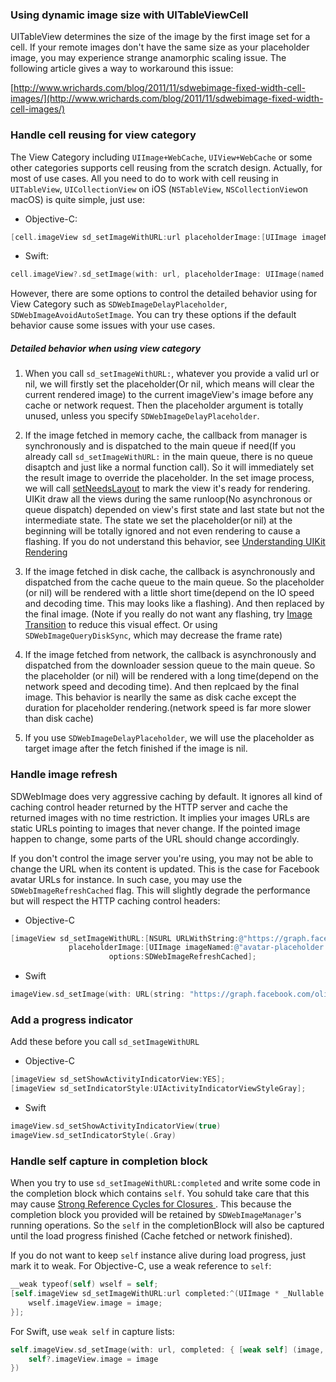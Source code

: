 ### Using dynamic image size with UITableViewCell

UITableView determines the size of the image by the first image set for a cell. If your remote images
don't have the same size as your placeholder image, you may experience strange anamorphic scaling issue.
The following article gives a way to workaround this issue:

[http://www.wrichards.com/blog/2011/11/sdwebimage-fixed-width-cell-images/](http://www.wrichards.com/blog/2011/11/sdwebimage-fixed-width-cell-images/)

### Handle cell reusing for view category

The View Category including `UIImage+WebCache`, `UIView+WebCache` or some other categories supports cell reusing from the scratch design. Actually, for most of use cases. All you need to do to work with cell reusing in `UITableView`, `UICollectionView` on iOS (`NSTableView`, `NSCollectionView`on macOS) is quite simple, just use:

* Objective-C:

```objective-c
[cell.imageView sd_setImageWithURL:url placeholderImage:[UIImage imageNamed:@"placeholder"]];
```

* Swift:

```swift
cell.imageView?.sd_setImage(with: url, placeholderImage: UIImage(named: “placeholder"))
```

However, there are some options to control the detailed behavior using for View Category such as `SDWebImageDelayPlaceholder`, `SDWebImageAvoidAutoSetImage`. You can try these options if the default behavior cause some issues with your use cases.

##### Detailed behavior when using view category

1. When you call `sd_setImageWithURL:`, whatever you provide a valid url or nil, we will firstly set the placeholder(Or nil, which means will clear the current rendered image) to the current imageView's image before any cache or network request. Then the placeholder argument is totally unused, unless you specify `SDWebImageDelayPlaceholder`.

2. If the image fetched in memory cache, the callback from manager is synchronously and is dispatched to the main queue if need(If you already call `sd_setImageWithURL:` in the main queue, there is no queue disaptch and just like a normal function call). So it will immediately set the result image to override the placeholder. In the set image process, we will call [setNeedsLayout](https://developer.apple.com/documentation/uikit/uiview/1622601-setneedslayout) to mark the view it's ready for rendering. UIKit draw all the views during the same runloop(No asynchronous or queue dispatch) depended on view's first state and last state but not the intermediate state. The state we set the placeholder(or nil) at the beginning will be totally ignored and not even rendering to cause a flashing. If you do not understand this behavior, see [Understanding UIKit Rendering](https://developer.apple.com/videos/play/wwdc2011/121/)

3. If the image fetched in disk cache, the callback is asynchronously and dispatched from the cache queue to the main queue. So the placeholder (or nil) will be rendered with a little short time(depend on the IO speed and decoding time. This may looks like a flashing). And then replaced by the final image. (Note if you really do not want any flashing, try [Image Transition](https://github.com/rs/SDWebImage/wiki/Advanced-Usage#image-transition-430) to reduce this visual effect. Or using `SDWebImageQueryDiskSync`, which may decrease the frame rate)

4. If the image fetched from network, the callback is asynchronously and dispatched from the downloader session queue to the main queue. So the placeholder (or nil) will be rendered with a long time(depend on the network speed and decoding time). And then replcaed by the final image. This behavior is nearlly the same as disk cache except the duration for placeholder rendering.(network speed is far more slower than disk cache)

5. If you use `SDWebImageDelayPlaceholder`, we will use the placeholder as target image after the fetch finished if the image is nil.


### Handle image refresh

SDWebImage does very aggressive caching by default. It ignores all kind of caching control header returned by the HTTP server and cache the returned images with no time restriction. It implies your images URLs are static URLs pointing to images that never change. If the pointed image happen to change, some parts of the URL should change accordingly.

If you don't control the image server you're using, you may not be able to change the URL when its content is updated. This is the case for Facebook avatar URLs for instance. In such case, you may use the `SDWebImageRefreshCached` flag. This will slightly degrade the performance but will respect the HTTP caching control headers:

* Objective-C

``` objective-c
[imageView sd_setImageWithURL:[NSURL URLWithString:@"https://graph.facebook.com/olivier.poitrey/picture"]
             placeholderImage:[UIImage imageNamed:@"avatar-placeholder.png"]
                      options:SDWebImageRefreshCached];
```

* Swift

```swift
imageView.sd_setImage(with: URL(string: "https://graph.facebook.com/olivier.poitrey/picture"), placeholderImage: UIImage(named: "avatar-placeholder.png"), options: .refreshCached)
```

### Add a progress indicator

Add these before you call ```sd_setImageWithURL```

* Objective-C

``` objective-c
[imageView sd_setShowActivityIndicatorView:YES];
[imageView sd_setIndicatorStyle:UIActivityIndicatorViewStyleGray];
```

* Swift

``` swift
imageView.sd_setShowActivityIndicatorView(true)
imageView.sd_setIndicatorStyle(.Gray)
```

### Handle self capture in completion block

When you try to use `sd_setImageWithURL:completed` and write some code in the completion block which contains `self`. You sohuld take care that this may cause [Strong Reference Cycles for Closures
](https://developer.apple.com/library/content/documentation/Swift/Conceptual/Swift_Programming_Language/AutomaticReferenceCounting.html#//apple_ref/doc/uid/TP40014097-CH20-ID56). This because the completion block you provided will be retained by `SDWebImageManager`'s running operations. So the `self` in the completionBlock will also be captured until the load progress finished (Cache fetched or network finished).

If you do not want to keep `self` instance alive during load progress, just mark it to weak. For Objective-C, use a weak reference to `self`:

```objective-c
__weak typeof(self) wself = self;
[self.imageView sd_setImageWithURL:url completed:^(UIImage * _Nullable image, NSError * _Nullable error, SDImageCacheType cacheType, NSURL * _Nullable imageURL) {
    wself.imageView.image = image;
}];
```

For Swift, use `weak self` in capture lists:

```swift
self.imageView.sd_setImage(with: url, completed: { [weak self] (image, error, cacheType, imageURL) in
    self?.imageView.image = image
})
```
